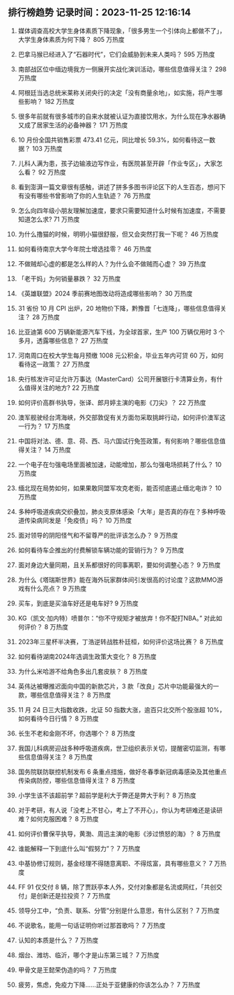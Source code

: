 
## 排行榜趋势 记录时间：2023-11-25 12:16:14
  
  1. 媒体调查高校大学生身体素质下降现象，「很多男生一个引体向上都做不了」，大学生身体素质为何下降？ 805 万热度
    
  2. 巴拿马猴已经进入了“石器时代”，它们会威胁到未来人类吗？ 595 万热度
    
  3. 南部战区位中缅边境我方一侧展开实战化演训活动，哪些信息值得关注？ 298 万热度
    
  4. 阿根廷当选总统米莱称关闭央行的决定「没有商量余地」，如实施，将产生哪些影响？ 182 万热度
    
  5. 很多年前就有很多城市的自来水就被认证为直接饮用水，为什么现在净水器确又成了居家生活的必备神器？ 171 万热度
    
  6. 10 月份全国共销售彩票 473.41 亿元，同比增长 59.3%，如何看待这一数据？ 103 万热度
    
  7. 儿科人满为患，孩子边输液边写作业，有医院甚至开辟「作业专区」，大家怎么看？ 92 万热度
    
  8. 看到澎湃一篇文章很有感触，讲述了拼多多图书评论区下的人生百态，想问下有没有哪些书曾影响了你的人生轨迹？ 76 万热度
    
  9. 怎么向四年级小朋友理解加速度，要求只需要知道什么时候有加速度，不需要知道怎么求? 71 万热度
    
  10. 为什么撸猫的时候，明明小猫很舒服，但又会突然打我一下呢？ 46 万热度
    
  11. 如何看待南京大学今年院士增选挂零？ 46 万热度
    
  12. 不做贼却心虚的都是怎么样的人？为什么会不做贼而心虚？ 39 万热度
    
  13. 「老干妈」为何销量暴跌？ 32 万热度
    
  14. 《英雄联盟》2024 季前赛地图改动将造成哪些影响？ 30 万热度
    
  15. 31 省份 10 月 CPI 出炉，20 地物价下降，黔豫晋「七连降」，哪些信息值得关注？ 28 万热度
    
  16. 比亚迪第 600 万辆新能源汽车下线，为全球首家，生产 100 万辆仅用时 3 个多月，透露哪些信息？ 27 万热度
    
  17. 河南周口在校大学生每月预缴 1008 元公积金，毕业五年内可贷 60 万，如何看待这一政策？ 27 万热度
    
  18. 央行核发许可证允许万事达（MasterCard）公司开展银行卡清算业务，有什么值得关注的地方? 22 万热度
    
  19. 如何评价高群书执导，张译、郎月婷主演的电影《刀尖》？ 22 万热度
    
  20. 澳军舰驶经台湾海峡，外交部敦促有关方面勿采取挑衅行动，如何评价澳军这一行为？ 17 万热度
    
  21. 中国将对法、德、意、荷、西、马六国试行免签政策，有何影响？哪些信息值得关注？ 14 万热度
    
  22. 一个电子在匀强电场里面被加速，动能增加，那么匀强电场损耗了什么？ 10 万热度
    
  23. 缅北现在局势如何，如果果敢同盟军攻克老街，能否彻底遏止缅北电诈？ 10 万热度
    
  24. 多种呼吸道疾病交织叠加，肺炎支原体感染「大年」是否真的存在？多种呼吸道传染病同发是「免疫债」吗？ 10 万热度
    
  25. 面对领导的阴阳怪气和不留尊严的批评该怎么办？ 9 万热度
    
  26. 如何看待车企推出的付费解锁车辆功能的营销行为？ 9 万热度
    
  27. 面对身边大量同期，且关系都很好的同事离职，要如何调整心态？ 9 万热度
    
  28. 为什么《塔瑞斯世界》能在海外玩家群体间引发很高的讨论度？这款MMO游戏有什么亮点？ 9 万热度
    
  29. 买车，到底是买油车好还是电车好? 9 万热度
    
  30. KG（凯文·加内特）喷普尔：“你不守规矩才被放弃！你不配打NBA。” 对此如何评价？ 8 万热度
    
  31. 2023年三星杯半决赛，丁浩逆转战胜朴廷桓，如何评价这场比赛？ 8 万热度
    
  32. 如何看待湖南2024年选调生政策大变化？ 8 万热度
    
  33. 为什么米哈游不给角色多出几套皮肤？ 8 万热度
    
  34. 英伟达被曝推迟面向中国的新款芯片，3 款「改良」芯片中功能最强大的一款，哪些信息值得关注？ 8 万热度
    
  35. 11 月 24 日三大指数收跌，北证 50 指数大涨，逾百只北交所个股涨超 10%，如何看待今日行情？ 8 万热度
    
  36. 长生不老和金刚不坏，你选哪个？ 8 万热度
    
  37. 我国儿科病房迎战多种呼吸道疾病，世卫组织表示关切，提醒密切监测，有哪些信息值得关注？ 8 万热度
    
  38. 国务院联防联控机制发布 6 条重点措施，做好冬春季新冠病毒感染及其他重点传染病防控，哪些信息值得关注？ 8 万热度
    
  39. 小学生该不该超前学？超前学是利大于弊还是弊大于利？ 8 万热度
    
  40. 对于考研，有人说「没考上不甘心，考上了不开心」，你认为考研难还是读研难？如何克服困难？ 8 万热度
    
  41. 如何评价曹保平执导，黄渤、周迅主演的电影《涉过愤怒的海》？ 8 万热度
    
  42. 谁能解释一下到底什么叫“假努力”？ 7 万热度
    
  43. 中基协修订规则，基金经理不得随意离职、不得炫富，具有哪些意义？ 7 万热度
    
  44. FF 91 仅交付 8 辆，除了贾跃亭本人外，交付对象都是名流或网红，「共创交付」是创新还是拉投资？ 7 万热度
    
  45. 领导分工中，“负责、联系、分管”分别是什么意思，有什么区别？ 7 万热度
    
  46. 不说歌名，能用一句话证明你听过那首歌吗？ 7 万热度
    
  47. 认知的本质是什么？ 7 万热度
    
  48. 烟台、潍坊、临沂，哪个才是山东第三城？ 7 万热度
    
  49. 甲骨文是王懿荣伪造的吗？ 7 万热度
    
  50. 疲劳，焦虑，免疫力下降......正处于亚健康的你该怎么办？ 7 万热度
    